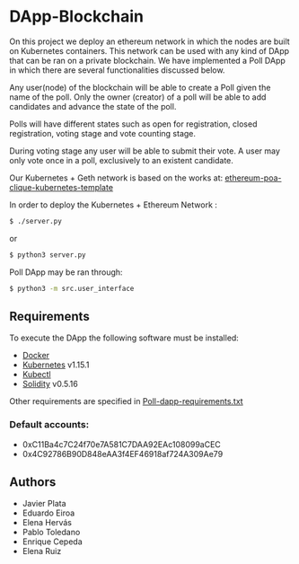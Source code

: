 # DApp-Blockchain

On this project we deploy an ethereum network in which the nodes are built on Kubernetes containers. This network can be used with any kind of DApp that can be ran on a private blockchain.
We have implemented a Poll DApp in which there are several functionalities discussed below.

Any user(node) of the blockchain will be able to create a Poll given the name of the poll.
Only the owner (creator) of a poll will be able to add candidates and advance the state of the poll.

Polls will have different states such as open for registration, closed registration, voting stage and vote counting stage.

During voting stage any user will be able to submit their vote.
A user may only vote once in a poll, exclusively to an existent candidate.

Our Kubernetes + Geth network is based on the works at: 
[ethereum-poa-clique-kubernetes-template]

In order to deploy the Kubernetes + Ethereum Network :
```sh
$ ./server.py
```
or
```sh
$ python3 server.py
```

Poll DApp may be ran through:

```sh
$ python3 -m src.user_interface
```

## Requirements
To execute the DApp the following software must be installed:
* [Docker]
* [Kubernetes] v1.15.1
* [Kubectl]
* [Solidity] v0.5.16

Other requirements are specified in [Poll-dapp-requirements.txt]

### Default accounts:
 - 0xC11Ba4c7C24f70e7A581C7DAA92EAc108099aCEC
 - 0x4C92786B90D848eAA3f4EF46918af724A309Ae79
 
## Authors

 - Javier Plata
 - Eduardo Eiroa
 - Elena Hervás
 - Pablo Toledano
 - Enrique Cepeda
 - Elena Ruiz
 
[//]: # (These are reference links used in the body of this note and get stripped out when the markdown processor does its job. There is no need to format nicely because it shouldn't be seen. Thanks SO - http://stackoverflow.com/questions/4823468/store-comments-in-markdown-syntax)

   
   [ethereum-poa-clique-kubernetes-template]: <https://github.com/blockchain-it-hr/ethererum-poa-clique-kubernetes-template>
   [Poll-dapp-requirements.txt]: <https://github.com/PabloTToledano/dapp-blockchain/blob/main/Poll_dapp-main/requirements.txtt>
   [Docker]: <https://www.docker.com/>
   [Kubernetes]: <https://kubernetes.io/es/>
   [kubectl]: <https://kubernetes.io/es/docs/tasks/tools/install-kubectl/>
   [solidity]: <https://solidity-es.readthedocs.io/es/latest/>
   ''
